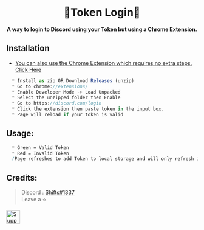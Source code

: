 <h1 align="center"> 🔐Token Login🔐 </h1>

<p align='center'>
  <b>A way to login to Discord using your Token but using a Chrome Extension.</b><br>
</p>

## Installation

- [You can also use the Chrome Extension which requires no extra steps. Click Here ](https://chrome.google.com/webstore/detail/discord-token-login/dgejhipdiojpnoggmehdiicanhnbdngk) 

```js
  * Install as zip OR Download Releases (unzip)
  * Go to chrome://extensions/
  * Enable Developer Mode -> Load Unpacked
  * Select the unzipped folder then Enable
  * Go to https://discord.com/login
  * Click the extension then paste token in the input box.
  * Page will reload if your token is valid
```

##  Usage:
```css
  * Green = Valid Token
  * Red = Invalid Token
  (Page refreshes to add Token to local storage and will only refresh if the input box is Green)
```

##  Credits:
 > Discord : [Shifts#1337](https://discord.com/users/994717305542021244)
 > <br>Leave a ⭐

<a href='https://ko-fi.com/Y8Y1K0FQH' target='_blank'><img height='36' style='border:0px;height:36px;' src='https://storage.ko-fi.com/cdn/kofi3.png?v=3' border='0' alt='Support Me at ko-fi.com' /></a>
